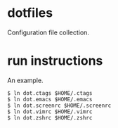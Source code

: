 # dotfiles

Configuration file collection.

# run instructions

An example.

```shell
$ ln dot.ctags $HOME/.ctags 
$ ln dot.emacs $HOME/.emacs 
$ ln dot.screenrc $HOME/.screenrc
$ ln dot.vimrc $HOME/.vimrc 
$ ln dot.zshrc $HOME/.zshrc 
```
